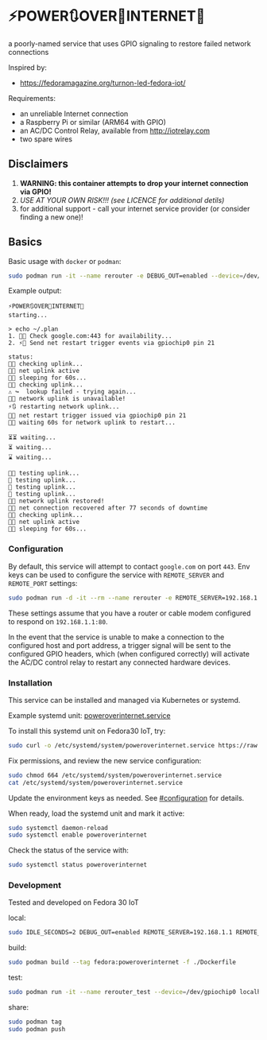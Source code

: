 # ⚡POWER🔃OVER📶INTERNET🔌

a poorly-named service that uses GPIO signaling to restore failed network connections

Inspired by:

 * https://fedoramagazine.org/turnon-led-fedora-iot/

Requirements:

 * an unreliable Internet connection
 * a Raspberry Pi or similar (ARM64 with GPIO)
 * an AC/DC Control Relay, available from http://iotrelay.com
 * two spare wires

## Disclaimers

1. **WARNING: this container attempts to drop your internet connection via GPIO!**
2. *USE AT YOUR OWN RISK!!! (see LICENCE for additional detils)*
3. for additional support - call your internet service provider (or consider finding a new one)!

## Basics
Basic usage with `docker` or `podman`:

```bash
sudo podman run -it --name rerouter -e DEBUG_OUT=enabled --device=/dev/gpiochip0 ryanj/poweroverinternet:v1
```

Example output:

```
⚡POWER🔃OVER📶INTERNET🔌
starting...

> echo ~/.plan
1. 📶🤔 Check google.com:443 for availability...
2. ⚡🔌 Send net restart trigger events via gpiochip0 pin 21

status: 
📶📡 checking uplink...
📶🖖 net uplink active
🤖💤 sleeping for 60s...
📶📡 checking uplink...
⚠️ ↪️  lookup failed - trying again...
📶❌ network uplink is unavailable!
⚡🔃 restarting network uplink...
🔌💫 net restart trigger issued via gpiochip0 pin 21
📶✨ waiting 60s for network uplink to restart...

⏳⏳ waiting...
⏳ waiting...
⌛ waiting...

📶📡 testing uplink...
🤔 testing uplink...
🤔 testing uplink...
🤔 testing uplink...
📶✅ network uplink restored!
📶🌟 net connection recovered after 77 seconds of downtime
📶📡 checking uplink...
📶🖖 net uplink active
🤖💤 sleeping for 60s...
```

### Configuration

By default, this service will attempt to contact `google.com` on port `443`.  Env keys can be used to configure the service with `REMOTE_SERVER` and `REMOTE_PORT` settings:

```bash
sudo podman run -d -it --rm --name rerouter -e REMOTE_SERVER=192.168.1.1 -e REMOTE_PORT=80 --device=/dev/gpiochip0 ryanj/poweroverinternet:v1
```

These settings assume that you have a router or cable modem configured to respond on `192.168.1.1:80`.

In the event that the service is unable to make a connection to the configured host and port address, a trigger signal will be sent to the configured GPIO headers, which (when configured correctly) will activate the AC/DC control relay to restart any connected hardware devices.

### Installation

This service can be installed and managed via Kubernetes or systemd.

Example systemd unit: [poweroverinternet.service](https://raw.githubusercontent.com/ryanj/poweroverinternet/master/poweroverinternet.service)

To install this systemd unit on Fedora30 IoT, try:

```bash
sudo curl -o /etc/systemd/system/poweroverinternet.service https://raw.githubusercontent.com/ryanj/poweroverinternet/master/poweroverinternet.service
```

Fix permissions, and review the new service configuration:
```bash
sudo chmod 664 /etc/systemd/system/poweroverinternet.service
cat /etc/systemd/system/poweroverinternet.service
```

Update the environment keys as needed. See [#configuration](#Configuration) for details.

When ready, load the systemd unit and mark it active:
```bash
sudo systemctl daemon-reload
sudo systemctl enable poweroverinternet
```

Check the status of the service with:
```bash
sudo systemctl status poweroverinternet
```

### Development

Tested and developed on Fedora 30 IoT

local:

```bash
sudo IDLE_SECONDS=2 DEBUG_OUT=enabled REMOTE_SERVER=192.168.1.1 REMOTE_PORT=80 ./poweroverinternet.sh
```

build:

```bash
sudo podman build --tag fedora:poweroverinternet -f ./Dockerfile
```

test:

```bash
sudo podman run -it --name rerouter_test --device=/dev/gpiochip0 localhost/fedora:poweroverinternet
```

share:

```bash
sudo podman tag
sudo podman push
```
